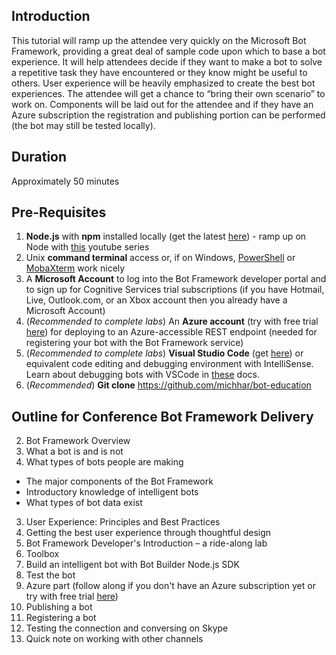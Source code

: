 ## Introduction

This tutorial will ramp up the attendee very quickly on the Microsoft Bot Framework, providing a great deal of sample code upon which to base a bot experience.  It will help attendees decide if they want to make a bot to solve a repetitive task they have encountered or they know might be useful to others.  User experience will be heavily emphasized to create the best bot experiences.  The attendee will get a chance to “bring their own scenario” to work on.  Components will be laid out for the attendee and if they have an Azure subscription the registration and publishing portion can be performed (the bot may still be tested locally).

## Duration

Approximately 50 minutes

## Pre-Requisites

1. **Node.js** with **npm** installed locally (get the latest [here](https://nodejs.org/en/download/)) - ramp up on Node with [this](https://www.youtube.com/playlist?list=PL6gx4Cwl9DGBMdkKFn3HasZnnAqVjzHn_) youtube series
2. Unix **command terminal** access or, if on Windows, [PowerShell](https://github.com/PowerShell/PowerShell#get-powershell) or [MobaXterm](http://mobaxterm.mobatek.net/) work nicely
3. A **Microsoft Account** to log into the Bot Framework developer portal and to sign up for Cognitive Services trial subscriptions (if you have Hotmail, Live, Outlook.com, or an Xbox account then you already have a Microsoft Account)
4. (*Recommended to complete labs*) An **Azure account** (try with free trial [here](https://azure.microsoft.com/en-us/free/)) for deploying to an Azure-accessible REST endpoint (needed for registering your bot with the Bot Framework service)
5. (*Recommended to complete labs*) **Visual Studio Code** (get [here](https://code.visualstudio.com/download)) or equivalent code editing and debugging environment with IntelliSense.  Learn about debugging bots with VSCode in [these](https://docs.botframework.com/en-us/node/builder/guides/debug-locally-with-vscode/) docs.
6.  (*Recommended*) **Git clone** https://github.com/michhar/bot-education


## Outline for Conference Bot Framework Delivery

2. Bot Framework Overview
  1. What a bot is and is not
  1.	What types of bots people are making
  *	The major components of the Bot Framework
  *	Introductory knowledge of intelligent bots
  *	What types of bot data exist
3. User Experience:  Principles and Best Practices
  1. Getting the best user experience through thoughtful design
4. Bot Framework Developer's Introduction – a ride-along lab
  1. Toolbox
  2. Build an intelligent bot with Bot Builder Node.js SDK
  3. Test the bot
5. Azure part (follow along if you don't have an Azure subscription yet or try with free trial [here](https://azure.microsoft.com/en-us/free/))
  4. Publishing a bot
  5. Registering a bot
  6. Testing the connection and conversing on Skype
  7. Quick note on working with other channels